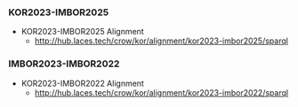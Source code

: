 ### KOR2023-IMBOR2025
* KOR2023-IMBOR2025 Alignment
  * http://hub.laces.tech/crow/kor/alignment/kor2023-imbor2025/sparql

### IMBOR2023-IMBOR2022
* KOR2023-IMBOR2022 Alignment
  * http://hub.laces.tech/crow/kor/alignment/kor2023-imbor2022/sparql

